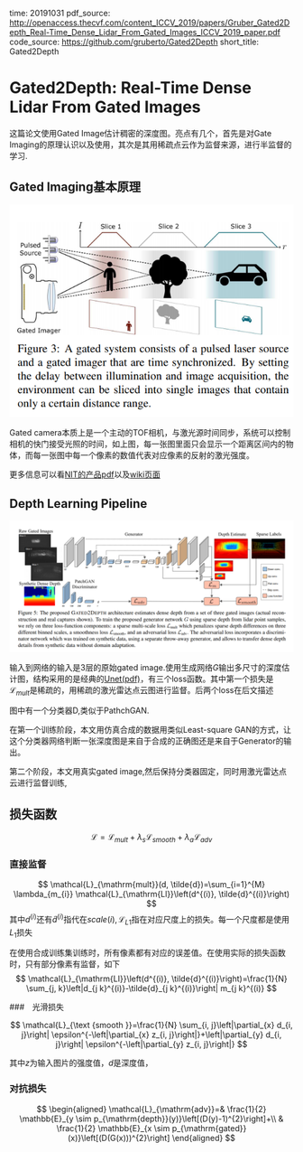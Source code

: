 time: 20191031
pdf_source: http://openaccess.thecvf.com/content_ICCV_2019/papers/Gruber_Gated2Depth_Real-Time_Dense_Lidar_From_Gated_Images_ICCV_2019_paper.pdf
code_source: https://github.com/gruberto/Gated2Depth
short_title: Gated2Depth
# Gated2Depth: Real-Time Dense Lidar From Gated Images

这篇论文使用Gated Image估计稠密的深度图。亮点有几个，首先是对Gate Imaging的原理认识以及使用，其次是其用稀疏点云作为监督来源，进行半监督的学习.

## Gated Imaging基本原理

![image](res/Gated_image_theory.png)

Gated camera本质上是一个主动的TOF相机，与激光源时间同步，系统可以控制相机的快门接受光照的时间，如上图，每一张图里面只会显示一个距离区间内的物体，而每一张图中每一个像素的数值代表对应像素的反射的激光强度。

更多信息可以看[NIT的产品pdf](https://new-imaging-technologies.com/wp-content/uploads/2019/07/Gated-imaging-application-note.pdf)以及[wiki页面](https://www.wikiwand.com/en/Time-of-flight_camera#/Range_gated_imagers)

## Depth Learning Pipeline

![image](res/GatedDepth_pipeline.png)

输入到网络的输入是3层的原始gated image.使用生成网络$G$输出多尺寸的深度估计图，结构采用的是经典的[Unet(pdf)](https://arxiv.org/pdf/1505.04597.pdf)，有三个loss函数。其中第一个损失是$\mathcal{L}_{mult}$是稀疏的，用稀疏的激光雷达点云图进行监督。后两个loss在后文描述

图中有一个分类器D,类似于PathchGAN.

在第一个训练阶段，本文用仿真合成的数据用类似Least-square GAN的方式，让这个分类器网络判断一张深度图是来自于合成的正确图还是来自于Generator的输出。

第二个阶段，本文用真实gated image,然后保持分类器固定，同时用激光雷达点云进行监督训练,


## 损失函数

$$
\mathcal{L} = \mathcal{L}_{mult}  + \lambda_s \mathcal{L}_{smooth}  + \lambda_a \mathcal{L}_{adv}
$$

### 直接监督
$$
\mathcal{L}_{\mathrm{mult}}(d, \tilde{d})=\sum_{i=1}^{M} \lambda_{m_{i}} \mathcal{L}_{\mathrm{Ll}}\left(d^{(i)}, \tilde{d}^{(i)}\right)
$$
其中$d^{(i)}$还有$\tilde{d}^{(i)}$指代在$scale (i), \mathcal{L}_{L1}$指在对应尺度上的损失。每一个尺度都是使用$L_1$损失

在使用合成训练集训练时，所有像素都有对应的误差值。在使用实际的损失函数时，只有部分像素有监督，如下
$$
\mathcal{L}_{\mathrm{LI}}\left(d^{(i)}, \tilde{d}^{(i)}\right)=\frac{1}{N} \sum_{j, k}\left|d_{j k}^{(i)}-\tilde{d}_{j k}^{(i)}\right| m_{j k}^{(i)}
$$

###　光滑损失

$$
\mathcal{L}_{\text {smooth }}=\frac{1}{N} \sum_{i, j}\left|\partial_{x} d_{i, j}\right| \epsilon^{-\left|\partial_{x} z_{i, j}\right|}+\left|\partial_{y} d_{i, j}\right| \epsilon^{-\left|\partial_{y} z_{i, j}\right|}
$$

其中$z$为输入图片的强度值，$d$是深度值，

### 对抗损失

$$
\begin{aligned} \mathcal{L}_{\mathrm{adv}}=& \frac{1}{2} \mathbb{E}_{y \sim p_{\mathrm{depth}}(y)}\left[(D(y)-1)^{2}\right]+\\ & \frac{1}{2} \mathbb{E}_{x \sim p_{\mathrm{gated}}(x)}\left[(D(G(x)))^{2}\right] \end{aligned}
$$



